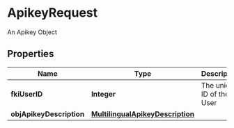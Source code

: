 

# ApikeyRequest

An Apikey Object

## Properties

Name | Type | Description | Notes
------------ | ------------- | ------------- | -------------
**fkiUserID** | **Integer** | The unique ID of the User | 
**objApikeyDescription** | [**MultilingualApikeyDescription**](MultilingualApikeyDescription.md) |  | 



